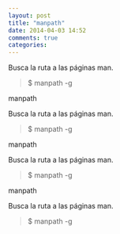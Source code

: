 ```yaml
---
layout: post
title: "manpath"
date: 2014-04-03 14:52
comments: true
categories: 
---
```

Busca la ruta a las páginas man.

>$ manpath -g

manpath

Busca la ruta a las páginas man.

>$ manpath -g

manpath

Busca la ruta a las páginas man.

>$ manpath -g

manpath

Busca la ruta a las páginas man.

>$ manpath -g

